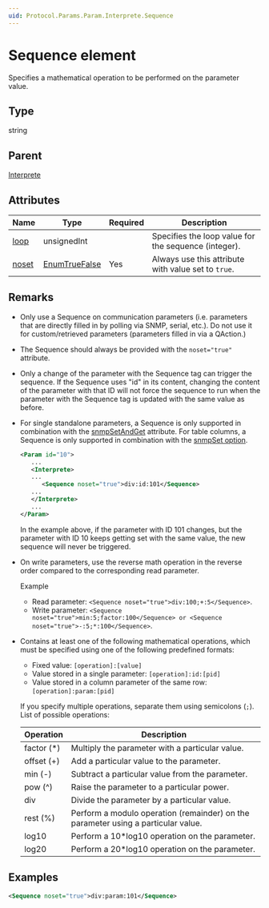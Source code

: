 ```yaml
---
uid: Protocol.Params.Param.Interprete.Sequence
---
```


# Sequence element

Specifies a mathematical operation to be performed on the parameter value.

## Type

string

## Parent

[Interprete](xref:Protocol.Params.Param.Interprete)

## Attributes

|Name|Type|Required|Description|
|--- |--- |--- |--- |
|[loop](xref:Protocol.Params.Param.Interprete.Sequence-loop)|unsignedInt||Specifies the loop value for the sequence (integer).|
|[noset](xref:Protocol.Params.Param.Interprete.Sequence-noset)|[EnumTrueFalse](xref:Protocol-EnumTrueFalse)|Yes|Always use this attribute with value set to `true`.|

## Remarks

- Only use a Sequence on communication parameters (i.e. parameters that are directly filled in by polling via SNMP, serial, etc.). Do not use it for custom/retrieved parameters (parameters filled in via a QAction.)
- The Sequence should always be provided with the `noset="true"` attribute.
- Only a change of the parameter with the Sequence tag can trigger the sequence. If the Sequence uses "id" in its content, changing the content of the parameter with that ID will not force the sequence to run when the parameter with the Sequence tag is updated with the same value as before.
- For single standalone parameters, a Sequence is only supported in combination with the [snmpSetAndGet](xref:Protocol.Params.Param-snmpSetAndGet) attribute. For table columns, a Sequence is only supported in combination with the [snmpSet option](xref:Protocol.Params.Param-options).

  ```xml
  <Param id="10">
     ...
     <Interprete>
     ...  
        <Sequence noset="true">div:id:101</Sequence>
     ...
     </Interprete>
     ...
  </Param>
  ```

  In the example above, if the parameter with ID 101 changes, but the parameter with ID 10 keeps getting set with the same value, the new sequence will never be triggered.

- On write parameters, use the reverse math operation in the reverse order compared to the corresponding read parameter.

  Example

  - Read parameter: `<Sequence noset="true">div:100;+:5</Sequence>`.
  - Write parameter: `<Sequence noset="true">min:5;factor:100</Sequence> or <Sequence noset="true">-:5;*:100</Sequence>`.
- Contains at least one of the following mathematical operations, which must be specified using one of the following predefined formats:

  - Fixed value: `[operation]:[value]`
  - Value stored in a single parameter: `[operation]:id:[pid]`
  - Value stored in a column parameter of the same row: `[operation]:param:[pid]`

  If you specify multiple operations, separate them using semicolons (`;`).
  List of possible operations:

  |Operation|Description |
  |--- |--- |
  |factor (*)|Multiply the parameter with a particular value.|
  |offset (+)|Add a particular value to the parameter.|
  |min (-)|Subtract a particular value from the parameter.|
  |pow (^)|Raise the parameter to a particular power.|
  |div|Divide the parameter by a particular value.|
  |rest (%)|Perform a modulo operation (remainder) on the parameter using a particular value.|
  |log10|Perform a 10*log10 operation on the parameter.|
  |log20|Perform a 20*log10 operation on the parameter.|

  <!-- Column parameter option introduced in DataMiner 8.5.0 (RN 7634). -->

## Examples

```xml
<Sequence noset="true">div:param:101</Sequence>
```
